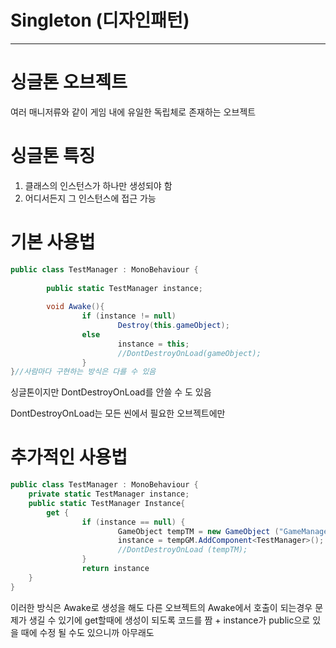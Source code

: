# Singleton (디자인패턴)

---

# 싱글톤 오브젝트

여러 매니저류와 같이 게임 내에 유일한 독립체로 존재하는 오브젝트

# 싱글톤 특징

1. 클래스의 인스턴스가 하나만 생성되야 함
2. 어디서든지 그 인스턴스에 접근 가능

# 기본 사용법

```csharp
public class TestManager : MonoBehaviour {
	
		public static TestManager instance;
	
		void Awake(){
				if (instance != null)
						Destroy(this.gameObject);
				else
						instance = this;
						//DontDestroyOnLoad(gameObject);
				}
}//사람마다 구현하는 방식은 다를 수 있음
```

싱글톤이지만 DontDestroyOnLoad를 안쓸 수 도 있음

DontDestroyOnLoad는 모든 씬에서 필요한 오브젝트에만

# 추가적인 사용법

```csharp
public class TestManager : MonoBehaviour {
	private static TestManager instance;
	public static TestManager Instance{
		get {
				if (instance == null) {		
						GameObject tempTM = new GameObject ("GameManager");
						instance = tempGM.AddComponent<TestManager>();
						//DontDestroyOnLoad (tempTM);
				}
				return instance
	}	
}
```

이러한 방식은 Awake로 생성을 해도 다른 오브젝트의 Awake에서 호출이 되는경우 문제가 생길 수 있기에 get할때에 생성이 되도록 코드를 짬 + instance가 public으로 있을 때에 수정 될 수도 있으니까 아무래도